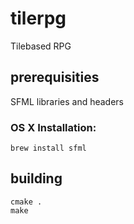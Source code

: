 # tilerpg
Tilebased RPG

## prerequisities

SFML libraries and headers

### OS X Installation:

```
brew install sfml
```

## building

```
cmake .
make
```
